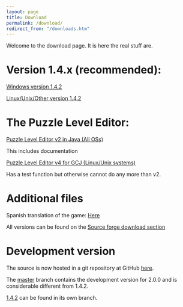 ```yaml
---
layout: page
title: Download
permalink: /download/
redirect_from: "/downloads.htm"
---
```

Welcome to the download page. It is here the real stuff are.

# Version 1.4.x (recommended):

[Windows version 1.4.2](http://downloads.sourceforge.net/blockattack/BlockAttackSetup-1.4.2.exe?use_mirror=osdn) 

[Linux/Unix/Other version 1.4.2](http://downloads.sourceforge.net/blockattack/blockattack-1.4.2.tar.bz2?use_mirror=osdn)

# The Puzzle Level Editor:

[Puzzle Level Editor v2 in Java (All OSs)](http://prdownloads.sourceforge.net/blockattack/BlockAttackLevelEditor2_Java.zip?download)

This includes documentation

[Puzzle Level Editor v4 for GCJ (Linux/Unix systems)](http://prdownloads.sourceforge.net/blockattack/blockattackeditor-4.tar.gz?download)

Has a test function but otherwise cannot do any more than v2. 

# Additional files

Spanish translation of the game: [Here](http://prdownloads.sourceforge.net/blockattack/BlockAttackLinux-1.3.0-castellanizacion.zip?download)


All versions can be found on the [Source forge download section](http://sourceforge.net/project/showfiles.php?group_id=149110)

# Development version

The source is now hosted in a git repository at GitHub [here](https://github.com/blockattack).

The [master](https://github.com/blockattack/blockattack-game) branch contains the development version for 2.0.0 and is considerable different from 1.4.2. 

[1.4.2](https://github.com/blockattack/blockattack-game/tree/v1.4.2) can be found in its own branch.

